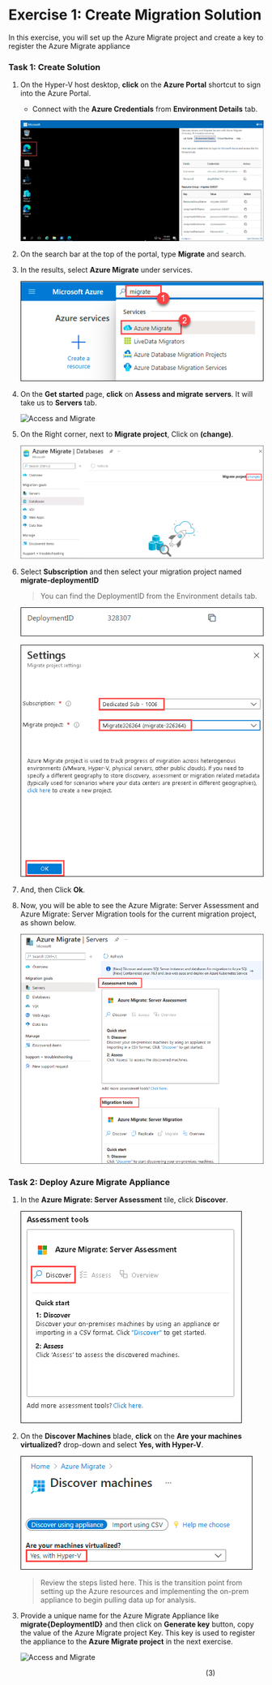 # Exercise 1: Create Migration Solution

In this exercise, you will set up the Azure Migrate project and create a key to register the  Azure Migrate appliance

### Task 1: Create Solution

1. On the Hyper-V host desktop, **click** on the **Azure Portal** shortcut to sign into the Azure Portal.

      - Connect with the **Azure Credentials** from **Environment Details** tab.

   ![Access and Migrate](image/discoverassess-40.png)

1.  On the search bar at the top of the portal, type **Migrate** and search.

1.  In the results, select **Azure Migrate** under services.

    ![Access and Migrate](image/discoverassess-1.png)

1.  On the **Get started** page, **click** on **Assess and migrate servers**. It will take us to **Servers** tab.

    ![Access and Migrate](image/assessmigrate.png)

1.  On the Right corner, next to **Migrate project**, Click on **(change)**.

    ![Access and Migrate](image/discoverassess-2.png)

1.  Select **Subscription** and then select your migration project named **migrate-deploymentID**

    > You can find the DeploymentID from the Environment details tab.
    
     ![Access and Migrate](image/discoverassess-41.png)

    ![Access and Migrate](image/discoverassess-3.png)

1.  And, then Click **Ok**.

1.  Now, you will be able to see the Azure Migrate: Server Assessment and Azure Migrate: Server Migration tools for the current migration project, as shown below.

     ![Access and Migrate](image/discoverassess-42.png)

### Task 2: Deploy Azure Migrate Appliance

1. In the **Azure Migrate: Server Assessment** tile, click **Discover**.

   ![Access and Migrate](image/discoverassess-4.png)
    
1. On the **Discover Machines** blade, **click** on the **Are your machines virtualized?** drop-down and select **Yes, with Hyper-V**.

   ![Access and Migrate](image/discoverassess-5.png)

	>Review the steps listed here. This is the transition point from setting up the Azure resources and implementing the on-prem appliance to begin pulling data up for analysis.

1. Provide a unique name for the Azure Migrate Appliance like **migrate{DeploymentID}** and then click on **Generate key** button, copy the value of the Azure Migrate project Key. This key is used to register the appliance to the **Azure Migrate project** in the next exercise.

    ![Access and Migrate](image/migrateprojectkey.png)

&nbsp;&nbsp;&nbsp;&nbsp;&nbsp;&nbsp;&nbsp;&nbsp;&nbsp;&nbsp;&nbsp;&nbsp;&nbsp;&nbsp;&nbsp;&nbsp;&nbsp;&nbsp;&nbsp;&nbsp;&nbsp;&nbsp;&nbsp;&nbsp;&nbsp;&nbsp;&nbsp;&nbsp;&nbsp;&nbsp;&nbsp;&nbsp;&nbsp;&nbsp;&nbsp;&nbsp;&nbsp;&nbsp;&nbsp;&nbsp;&nbsp;&nbsp;&nbsp;&nbsp;&nbsp;&nbsp;&nbsp;&nbsp;&nbsp;&nbsp;&nbsp;&nbsp;&nbsp;&nbsp;&nbsp;&nbsp;&nbsp;&nbsp;&nbsp;&nbsp;&nbsp;&nbsp;&nbsp;&nbsp;&nbsp;&nbsp;&nbsp;&nbsp;&nbsp;&nbsp;&nbsp;&nbsp;&nbsp;&nbsp;&nbsp;&nbsp;&nbsp;&nbsp;&nbsp;&nbsp;&nbsp;&nbsp;&nbsp;&nbsp;&nbsp;&nbsp;&nbsp;&nbsp;&nbsp;&nbsp;&nbsp;&nbsp;&nbsp;&nbsp;&nbsp;&nbsp;&nbsp;&nbsp;&nbsp;(3)
